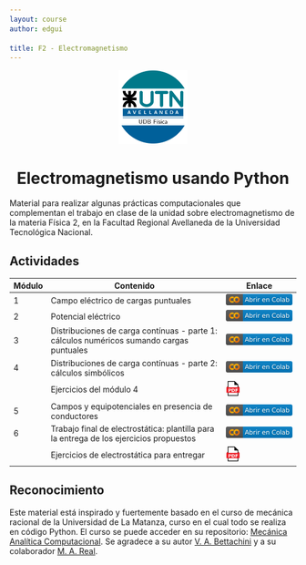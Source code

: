 ```yaml
---
layout: course
author: edgui

title: F2 - Electromagnetismo
---
```


<div style="text-align: center;">

<img src="assets/img/logoUTN-500.svg" alt="Universidad Tecnológica Nacional - Facultad Regional Avellaneda" width="120"/>

<!-- # Electromagnetismo usando Python -->
<h1>Electromagnetismo usando Python</h1>
</div>


<!-- [![Project Status: Active](https://www.repostatus.org/badges/latest/active.svg)](https://www.repostatus.org/#active)
[![License: CC-BY 4.0](https://img.shields.io/badge/License-CC--BY%204.0-lightgrey.svg)](https://creativecommons.org/licenses/by/4.0/)
[![Github All Releases](https://img.shields.io/github/downloads/Edinburgh-Chemistry-Teaching/Data-driven-chemistry/total)]()
[![DOI](https://jose.theoj.org/papers/10.21105/jose.00192/status.svg)](https://doi.org/10.21105/jose.00192) -->

Material para realizar algunas prácticas computacionales que complementan el trabajo en clase de la unidad sobre electromagnetismo de la materia Física 2, en la Facultad Regional Avellaneda de la Universidad Tecnológica Nacional.

## Actividades

| Módulo | Contenido                 | Enlace |
|------|---------------------------------|------|
| 1    |  Campo eléctrico de cargas puntuales | [![modulo_1](assets/img/colab-badge-es.svg)](https://colab.research.google.com/github/frautn/F2-electromagnetismo/blob/main/modulos/em01_campo_electrico.ipynb) |
| 2    | Potencial eléctrico |[![modulo_2](assets/img/colab-badge-es.svg)](https://colab.research.google.com/github/frautn/F2-electromagnetismo/blob/main/modulos/em02_potencial_electrico.ipynb)|
| 3    | Distribuciones de carga contínuas - parte 1: cálculos numéricos sumando cargas puntuales |[![modulo_3](assets/img/colab-badge-es.svg)](https://colab.research.google.com/github/frautn/F2-electromagnetismo/blob/main/modulos/em03_distribuciones_continuas_preliminar.ipynb)|
| 4    | Distribuciones de carga contínuas - parte 2: cálculos simbólicos |[![modulo_4](assets/img/colab-badge-es.svg)](https://colab.research.google.com/github/frautn/F2-electromagnetismo/blob/main/modulos/em04_distribuciones_continuas_simbolico_preliminar.ipynb)|
|     | Ejercicios del módulo 4 |[<img src="assets/img/Icon_pdf_file.svg" alt="pdf_icon" width="25"/>]()|
| 5   | Campos y equipotenciales en presencia de conductores |[![modulo_5](assets/img/colab-badge-es.svg)](https://colab.research.google.com/github/frautn/F2-electromagnetismo/blob/main/modulos/em05_conductores.ipynb)|
| 6   | Trabajo final de electrostática: plantilla para la entrega de los ejercicios propuestos |[![modulo_6](assets/img/colab-badge-es.svg)](https://colab.research.google.com/github/frautn/F2-electromagnetismo/blob/main/modulos/em06_trabajo_final.ipynb)|
|     | Ejercicios de electrostática para entregar |[<img src="assets/img/Icon_pdf_file.svg" alt="pdf_icon" width="25"/>]()|


## Reconocimiento

Este material está inspirado y fuertemente basado en el curso de mecánica racional de la Universidad de La Matanza, curso en el cual todo se realiza en código Python. El curso se puede acceder en su repositorio: [Mecánica Analítica Computacional](https://github.com/unlam/MecanicaAnaliticaComputacional). Se agradece a su autor [V. A. Bettachini](https://github.com/bettachini) y a su colaborador [M. A. Real](https://github.com/realmariano).